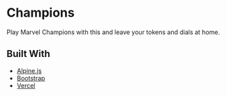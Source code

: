 # Champions

Play Marvel Champions with this and leave your tokens and dials at home.

## Built With

- [Alpine.js](https://alpinejs.dev/)
- [Bootstrap](https://getbootstrap.com/)
- [Vercel](https://vercel.com/)
